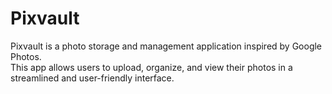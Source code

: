 # Pixvault

Pixvault is a photo storage and management application inspired by Google Photos. <br>
This app allows users to upload, organize, and view their photos in a streamlined and user-friendly interface.
